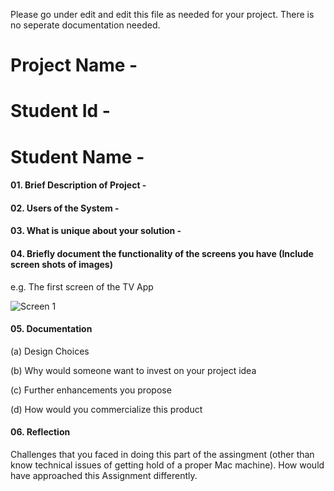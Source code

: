 Please go under edit and edit this file as needed for your project.  There is no seperate documentation needed.

# Project Name - 
# Student Id - 
# Student Name - 

#### 01. Brief Description of Project - 
#### 02. Users of the System - 
#### 03. What is unique about your solution -
#### 04. Briefly document the functionality of the screens you have (Include screen shots of images)
e.g. The first screen of the TV App 

![Screen 1](Resources/resource2.png)  


#### 05. Documentation 

(a) Design Choices

(b) Why would someone want to invest on your project idea

(c) Further enhancements you propose

(d) How would you commercialize this product

#### 06. Reflection

Challenges that you faced in doing this part of the assingment (other than know technical issues of getting hold of a proper Mac machine).
How would have approached this Assignment differently.

  

